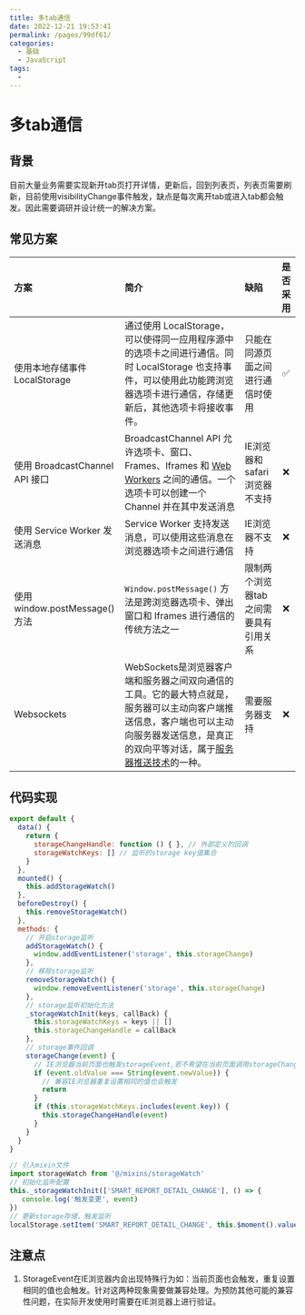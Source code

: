 ```yaml
---
title: 多tab通信
date: 2022-12-21 19:53:41
permalink: /pages/99df61/
categories:
  - 基础
  - JavaScript
tags:
  - 
---
```

# 多tab通信

## 背景

目前大量业务需要实现新开tab页打开详情，更新后，回到列表页，列表页需要刷新，目前使用visibilityChange事件触发，缺点是每次离开tab或进入tab都会触发。因此需要调研并设计统一的解决方案。

## 常见方案



| 方案                           | 简介                                                         | 缺陷                                  | 是否采用 |
| :----------------------------- | :----------------------------------------------------------- | :------------------------------------ | :------: |
| 使用本地存储事件 LocalStorage  | 通过使用 LocalStorage，可以使得同一应用程序源中的选项卡之间进行通信。同时 LocalStorage 也支持事件，可以使用此功能跨浏览器选项卡进行通信，存储更新后，其他选项卡将接收事件。 | 只能在同源页面之间进行通信时使用      |    ✅     |
| 使用 BroadcastChannel API 接口 | BroadcastChannel API 允许选项卡、窗口、Frames、Iframes 和 [Web Workers](https://link.juejin.cn/?target=https%3A%2F%2Fdeveloper.mozilla.org%2Fen-US%2Fdocs%2FWeb%2FAPI%2FWeb_Workers_API) 之间的通信。一个选项卡可以创建一个 Channel 并在其中发送消息 | IE浏览器和safari浏览器不支持          |    ❌     |
| 使用 Service Worker 发送消息   | Service Worker 支持发送消息，可以使用这些消息在浏览器选项卡之间进行通信 | IE浏览器不支持                        |    ❌     |
| 使用 window.postMessage() 方法 | `Window.postMessage()` 方法是跨浏览器选项卡、弹出窗口和 Iframes 进行通信的传统方法之一 | 限制两个浏览器tab之间需要具有引用关系 |    ❌     |
| Websockets                     | WebSockets是浏览器客户端和服务器之间双向通信的工具。它的最大特点就是，服务器可以主动向客户端推送信息，客户端也可以主动向服务器发送信息，是真正的双向平等对话，属于[服务器推送技术](https://en.wikipedia.org/wiki/Push_technology)的一种。 | 需要服务器支持                        |    ❌     |

## 代码实现



```js
export default {
  data() {
    return {
      storageChangeHandle: function () { }, // 外部定义的回调
      storageWatchKeys: [] // 监听的storage key值集合
    }
  },
  mounted() {
    this.addStorageWatch()
  },
  beforeDestroy() {
    this.removeStorageWatch()
  },
  methods: {
    // 开启storage监听
    addStorageWatch() {
      window.addEventListener('storage', this.storageChange)
    },
    // 移除storage监听
    removeStorageWatch() {
      window.removeEventListener('storage', this.storageChange)
    },
    // storage监听初始化方法
    _storageWatchInit(keys, callBack) {
      this.storageWatchKeys = keys || []
      this.storageChangeHandle = callBack
    },
    // storage事件回调
    storageChange(event) {
      // IE浏览器当前页面也触发storageEvent,若不希望在当前页面调用storageChangeHandle，应在storageChangeHandle内部增加判断逻辑
      if (event.oldValue === String(event.newValue)) {
        // 兼容IE浏览器重复设置相同的值也会触发
        return
      }
      if (this.storageWatchKeys.includes(event.key)) {
        this.storageChangeHandle(event)
      }
    }
  }
}
```



```js
// 引入mixin文件
import storageWatch from '@/mixins/storageWatch'
// 初始化监听配置
this._storageWatchInit(['SMART_REPORT_DETAIL_CHANGE'], () => {
   console.log('触发变更', event)
})
// 更新storage存储，触发监听
localStorage.setItem('SMART_REPORT_DETAIL_CHANGE', this.$moment().valueOf())
```



## 注意点

1. StorageEvent在IE浏览器内会出现特殊行为如：当前页面也会触发，重复设置相同的值也会触发。针对这两种现象需要做兼容处理。为预防其他可能的兼容性问题，在实际开发使用时需要在IE浏览器上进行验证。